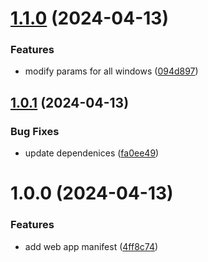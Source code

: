 # [1.1.0](https://github.com/brckd/fancade-plus/compare/v1.0.1...v1.1.0) (2024-04-13)

### Features

- modify params for all windows
  ([094d897](https://github.com/brckd/fancade-plus/commit/094d8970495ccbdbe267492f57ef81195b202ad8))

## [1.0.1](https://github.com/brckd/fancade-plus/compare/v1.0.0...v1.0.1) (2024-04-13)

### Bug Fixes

- update dependenices
  ([fa0ee49](https://github.com/brckd/fancade-plus/commit/fa0ee491910c0705e032a168b528d23d3cb84dfa))

# 1.0.0 (2024-04-13)

### Features

- add web app manifest
  ([4ff8c74](https://github.com/brckd/fancade-plus/commit/4ff8c74cfb8c6952992f3484518738c97d339d45))
